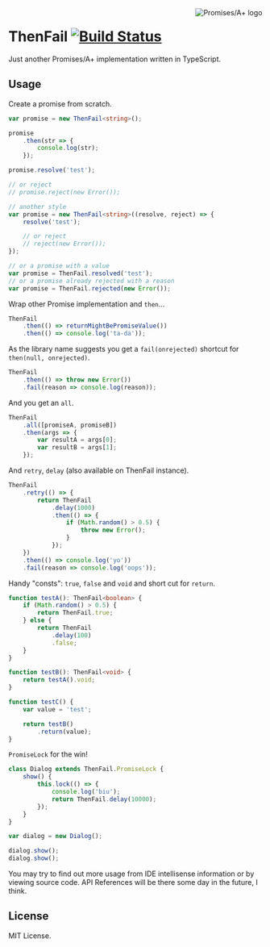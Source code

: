 ﻿<a href="http://promises-aplus.github.com/promises-spec">
    <img src="http://promises-aplus.github.com/promises-spec/assets/logo-small.png" alt="Promises/A+ logo" align="right" />
</a>

# ThenFail [![Build Status](https://travis-ci.org/vilic/thenfail.svg)](https://travis-ci.org/vilic/thenfail)

Just another Promises/A+ implementation written in TypeScript.

## Usage

Create a promise from scratch.

```typescript
var promise = new ThenFail<string>();

promise
    .then(str => {
        console.log(str);
    });

promise.resolve('test');

// or reject
// promise.reject(new Error());

// another style
var promise = new ThenFail<string>((resolve, reject) => {
    resolve('test');

    // or reject
    // reject(new Error());
});

// or a promise with a value
var promise = ThenFail.resolved('test');
// or a promise already rejected with a reason
var promise = ThenFail.rejected(new Error());
```

Wrap other Promise implementation and `then`...

```typescript
ThenFail
    .then(() => returnMightBePromiseValue())
    .then(() => console.log('ta-da'));
```

As the library name suggests you get a `fail(onrejected)` shortcut for `then(null, onrejected)`.

```typescript
ThenFail
    .then(() => throw new Error())
    .fail(reason => console.log(reason));
```

And you get an `all`.

```typescript
ThenFail
    .all([promiseA, promiseB])
    .then(args => {
        var resultA = args[0];
        var resultB = args[1];
    });
```

And `retry`, `delay` (also available on ThenFail instance).

```typescript
ThenFail
    .retry(() => {
        return ThenFail
            .delay(1000)
            .then(() => {
                if (Math.random() > 0.5) {
                    throw new Error();
                }
            });
    })
    .then(() => console.log('yo'))
    .fail(reason => console.log('oops'));
```

Handy "consts": `true`, `false` and `void` and short cut for `return`.

```typescript
function testA(): ThenFail<boolean> {
    if (Math.random() > 0.5) {
        return ThenFail.true;
    } else {
        return ThenFail
            .delay(100)
            .false;
    }
}

function testB(): ThenFail<void> {
    return testA().void;
}

function testC() {
    var value = 'test';

    return testB()
        .return(value);
}
```

`PromiseLock` for the win!

```typescript
class Dialog extends ThenFail.PromiseLock {
    show() {
        this.lock(() => {
            console.log('biu');
            return ThenFail.delay(10000);
        });
    }
}

var dialog = new Dialog();

dialog.show();
dialog.show();
```

You may try to find out more usage from IDE intellisense information or by viewing source code.
API References will be there some day in the future, I think.

## License

MIT License.